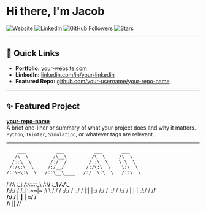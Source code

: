 # Hi there, I'm Jacob 

[![Website](https://img.shields.io/badge/Website-Visit-informational?style=flat&logo=google-chrome&color=2bbc8a)](https://jacobpoore.wescreates.wesleyan.edu/)
[![LinkedIn](https://img.shields.io/badge/LinkedIn-Connect-blue?style=flat&logo=linkedin)](https://linkedin.com/in/jacobtpoore)
[![GitHub Followers](https://img.shields.io/github/followers/jacobpoore?label=Follow&style=social)](https://github.com/jacobpoore)
[![Stars](https://img.shields.io/github/stars/jacobpoore?style=social)](https://github.com/jacobpoore)

---

## 🔗 Quick Links

-  **Portfolio:** [your-website.com](https://your-website.com)
-  **LinkedIn:** [linkedin.com/in/your-linkedin](https://linkedin.com/in/your-linkedin)
-  **Featured Repo:** [github.com/your-username/your-repo-name](https://github.com/your-username/your-repo-name)

---

## ✨ Featured Project

**[your-repo-name](https://github.com/your-username/your-repo-name)**  
A brief one-liner or summary of what your project does and why it matters.  
`Python`, `Tkinter`, `Simulation`, or whatever tags are relevant.

---

<!-- Optional ASCII or Banner -->
        ___           ___           ___       ___     
       /\  \         /\__\         /\  \     /\  \    
      /::\  \       /:/  /        /::\  \    \:\  \   
     /:/\:\  \     /:/__/        /:/\:\  \    \:\  \  
    /::\~\:\  \   /::\__\____   /:/  \:\  \   /::\  \ 
   /:/\:\ \:\__\ /:/\:::::\__\ /:/__/ \:\__\ /:/\:\__\
   \/__\:\/:/  / \/_|:|~~|~    \:\  \ /:/  / \:\/:/  /
        \::/  /     |:|  |      \:\  /:/  /   \::/  / 
        /:/  /      |:|  |       \:\/:/  /     \/__/  
       /:/  /       |:|  |        \::/  /             
       \/__/         \|__|         \/__/              

